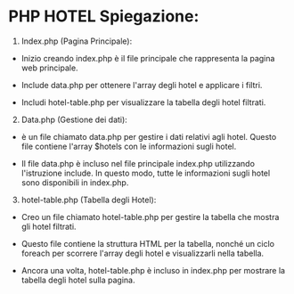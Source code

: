 # PHP HOTEL Spiegazione:

1) Index.php (Pagina Principale):

  - Inizio creando index.php è il file principale che rappresenta la pagina web principale.

  - Include data.php per ottenere l'array degli hotel e applicare i filtri.

  - Includi hotel-table.php per visualizzare la tabella degli hotel filtrati.


2) Data.php (Gestione dei dati):
  - è un file chiamato data.php per gestire i dati relativi agli hotel. Questo file contiene l'array $hotels con le informazioni sugli hotel.

  - Il file data.php è incluso nel file principale index.php utilizzando l'istruzione include. In questo modo, tutte le informazioni sugli hotel sono disponibili in index.php.

3) hotel-table.php (Tabella degli Hotel):

  - Creo un file chiamato hotel-table.php per gestire la tabella che mostra gli hotel filtrati.

  - Questo file contiene la struttura HTML per la tabella, nonché un ciclo foreach per scorrere l'array degli hotel e visualizzarli nella tabella.

  - Ancora una volta, hotel-table.php è incluso in index.php per mostrare la tabella degli hotel sulla pagina.